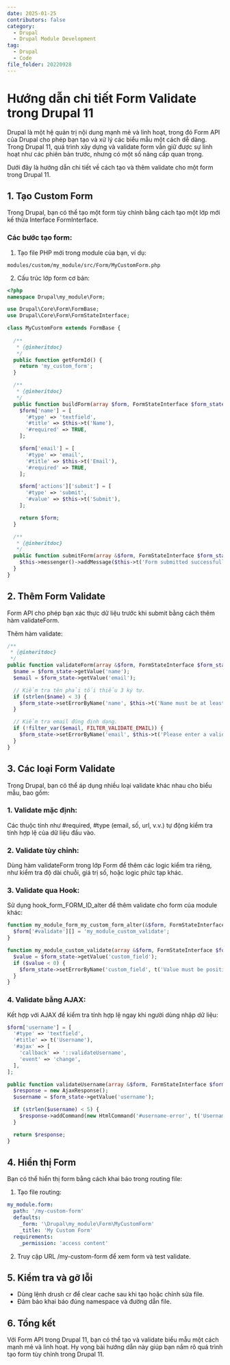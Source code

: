 ```yaml
---
date: 2025-01-25
contributors: false
category:
  - Drupal
  - Drupal Module Development
tag:
  - Drupal
  - Code
file_folder: 20220928
---
```


# Hướng dẫn chi tiết Form Validate trong Drupal 11

Drupal là một hệ quản trị nội dung mạnh mẻ và linh hoạt, trong đó Form API của Drupal cho phép bạn tạo và xử lý các biểu mẫu một cách dễ dàng. Trong Drupal 11, quá trình xây dựng và validate form vẫn giữ được sự linh hoạt như các phiên bản trước, nhưng có một số nâng cấp quan trọng.

Dưới đây là hướng dẫn chi tiết về cách tạo và thêm validate cho một form trong Drupal 11.

## 1. Tạo Custom Form

Trong Drupal, bạn có thể tạo một form tùy chỉnh bằng cách tạo một lớp mới kế thừa Interface FormInterface.

### Các bước tạo form:

1. Tạo file PHP mới trong module của bạn, ví dụ:

```
modules/custom/my_module/src/Form/MyCustomForm.php
```

2. Cấu trúc lớp form cơ bản:

```php
<?php
namespace Drupal\my_module\Form;

use Drupal\Core\Form\FormBase;
use Drupal\Core\Form\FormStateInterface;

class MyCustomForm extends FormBase {
  
  /**
   * {@inheritdoc}
   */
  public function getFormId() {
    return 'my_custom_form';
  }

  /**
   * {@inheritdoc}
   */
  public function buildForm(array $form, FormStateInterface $form_state) {
    $form['name'] = [
      '#type' => 'textfield',
      '#title' => $this->t('Name'),
      '#required' => TRUE,
    ];

    $form['email'] = [
      '#type' => 'email',
      '#title' => $this->t('Email'),
      '#required' => TRUE,
    ];

    $form['actions']['submit'] = [
      '#type' => 'submit',
      '#value' => $this->t('Submit'),
    ];

    return $form;
  }

  /**
   * {@inheritdoc}
   */
  public function submitForm(array &$form, FormStateInterface $form_state) {
    $this->messenger()->addMessage($this->t('Form submitted successfully.'));
  }
}
```

## 2. Thêm Form Validate

Form API cho phép bạn xác thực dữ liệu trước khi submit bằng cách thêm hàm validateForm.

Thêm hàm validate:

```php
/**
 * {@inheritdoc}
 */
public function validateForm(array &$form, FormStateInterface $form_state) {
  $name = $form_state->getValue('name');
  $email = $form_state->getValue('email');

  // Kiểm tra tên phải tối thiểu 3 ký tự.
  if (strlen($name) < 3) {
    $form_state->setErrorByName('name', $this->t('Name must be at least 3 characters long.'));
  }

  // Kiểm tra email đúng định dạng.
  if (!filter_var($email, FILTER_VALIDATE_EMAIL)) {
    $form_state->setErrorByName('email', $this->t('Please enter a valid email address.'));
  }
}
```

## 3. Các loại Form Validate

Trong Drupal, bạn có thể áp dụng nhiều loại validate khác nhau cho biểu mẫu, bao gồm:

### 1. Validate mặc định:

Các thuộc tính như #required, #type (email, số, url, v.v.) tự động kiểm tra tính hợp lệ của dữ liệu đầu vào.

### 2. Validate tùy chỉnh:

Dùng hàm validateForm trong lớp Form để thêm các logic kiểm tra riêng, như kiểm tra độ dài chuỗi, giá trị số, hoặc logic phức tạp khác.

### 3. Validate qua Hook:

Sử dụng hook_form_FORM_ID_alter để thêm validate cho form của module khác:

```php
function my_module_form_my_custom_form_alter(&$form, FormStateInterface $form_state, $form_id) {
  $form['#validate'][] = 'my_module_custom_validate';
}

function my_module_custom_validate(array &$form, FormStateInterface $form_state) {
  $value = $form_state->getValue('custom_field');
  if ($value < 0) {
    $form_state->setErrorByName('custom_field', t('Value must be positive.'));
  }
}
```

### 4. Validate bằng AJAX:

Kết hợp với AJAX để kiểm tra tính hợp lệ ngay khi người dùng nhập dữ liệu:

```php
$form['username'] = [
  '#type' => 'textfield',
  '#title' => t('Username'),
  '#ajax' => [
    'callback' => '::validateUsername',
    'event' => 'change',
  ],
];

public function validateUsername(array &$form, FormStateInterface $form_state) {
  $response = new AjaxResponse();
  $username = $form_state->getValue('username');

  if (strlen($username) < 5) {
    $response->addCommand(new HtmlCommand('#username-error', t('Username must be at least 5 characters long.')));
  }

  return $response;
}
```

## 4. Hiển thị Form

Bạn có thể hiển thị form bằng cách khai báo trong routing file:

1. Tạo file routing:

```yml
my_module.form:
  path: '/my-custom-form'
  defaults:
    _form: '\Drupal\my_module\Form\MyCustomForm'
    _title: 'My Custom Form'
  requirements:
    _permission: 'access content'
```

2. Truy cập URL /my-custom-form để xem form và test validate.

## 5. Kiểm tra và gỡ lỗi

- Dùng lệnh drush cr để clear cache sau khi tạo hoặc chỉnh sửa file.
- Đảm bảo khai báo đúng namespace và đường dẫn file.

## 6. Tổng kết

Với Form API trong Drupal 11, bạn có thể tạo và validate biểu mẫu một cách mạnh mẻ và linh hoạt. Hy vọng bài hướng dẫn này giúp bạn nắm rõ quá trình tạo form tùy chỉnh trong Drupal 11.